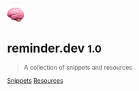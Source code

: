 ![logo](_medias/logo.png)

# reminder.dev <small>1.0</small>

> A collection of snippets and resources

[Snippets](/snippets)
[Resources](/resources)